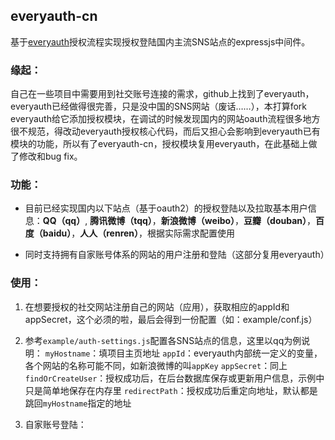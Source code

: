 ## everyauth-cn

基于[everyauth](https://github.com/bnoguchi/everyauth)授权流程实现授权登陆国内主流SNS站点的expressjs中间件。

### 缘起：

自己在一些项目中需要用到社交账号连接的需求，github上找到了everyauth，everyauth已经做得很完善，只是没中国的SNS网站（废话……），本打算fork everyauth给它添加授权模块，在调试的时候发现国内的网站oauth流程很多地方很不规范，得改动everyauth授权核心代码，而后又担心会影响到everyauth已有模块的功能，所以有了everyauth-cn，授权模块复用everyauth，在此基础上做了修改和bug fix。

### 功能：

- 目前已经实现国内以下站点（基于oauth2）的授权登陆以及拉取基本用户信息：**QQ（qq）**, **腾讯微博（tqq）**，**新浪微博（weibo）**，**豆瓣（douban）**，**百度（baidu）**，**人人（renren）**，根据实际需求配置使用

- 同时支持拥有自家账号体系的网站的用户注册和登陆（这部分复用everyauth）

### 使用：

1. 在想要授权的社交网站注册自己的网站（应用），获取相应的appId和appSecret，这个必须的啦，最后会得到一份配置（如：example/conf.js）

2. 参考`example/auth-settings.js`配置各SNS站点的信息，这里以qq为例说明：
  `myHostname`：填项目主页地址
  `appId`：everyauth内部统一定义的变量，各个网站的名称可能不同，如新浪微博的叫`appKey`
  `appSecret`：同上
  `findOrCreateUser`：授权成功后，在后台数据库保存或更新用户信息，示例中只是简单地保存在内存里
  `redirectPath`：授权成功后重定向地址，默认都是跳回`myHostname`指定的地址

3. 自家账号登陆：
